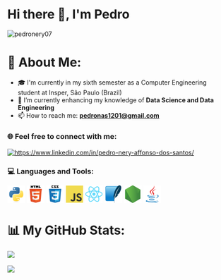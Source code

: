 # Hi there 👋, I'm Pedro

<!--<div>
  Insert something interesting here in the futute
</div>-->

<p align="left"> <img src="https://komarev.com/ghpvc/?username=pedronery07&label=Profile%20views&color=0e75b6&style=flat" alt="pedronery07" /> </p>

# 📝 About Me:

- 🎓 I'm currently in my sixth semester as a Computer Engineering student at Insper, São Paulo (Brazil)
- 🌱 I’m currently enhancing my knowledge of **Data Science and Data Engineering**
- 📫 How to reach me: **pedronas1201@gmail.com**
<!--- 🔭 I’m currently working on a Web Development project with [@antoniolma](https://github.com/antoniolma).-->

<h3 align="left"> 🌐 Feel free to connect with me:</h3>
<p align="left">
<a href="https://www.linkedin.com/in/pedro-nery-affonso-dos-santos/" target="blank"><img align="center" src="https://raw.githubusercontent.com/rahuldkjain/github-profile-readme-generator/master/src/images/icons/Social/linked-in-alt.svg" alt="https://www.linkedin.com/in/pedro-nery-affonso-dos-santos/" height="30" width="40" /></a>
</p>

<h3 align="left"> 💻 Languages and Tools:</h3>
<p align="left"> 
  <img src="https://raw.githubusercontent.com/devicons/devicon/master/icons/python/python-original.svg" alt="python" width="40" height="40"/>
  <img src="https://raw.githubusercontent.com/devicons/devicon/master/icons/html5/html5-original-wordmark.svg" alt="html5" width="40" height="40"/>
  <img src="https://raw.githubusercontent.com/devicons/devicon/master/icons/css3/css3-original-wordmark.svg" alt="css3" width="40" height="40"/>
  <img src="https://raw.githubusercontent.com/devicons/devicon/master/icons/javascript/javascript-original.svg" alt="javascript" width="40" height="40"/>
  <img src="https://raw.githubusercontent.com/devicons/devicon/master/icons/react/react-original.svg" alt="react" width="40" height="40"/>
  <img src="https://raw.githubusercontent.com/devicons/devicon/master/icons/sqlite/sqlite-original.svg" alt="sqlite" width="40" height="40"/>
  <img src="https://raw.githubusercontent.com/devicons/devicon/master/icons/nodejs/nodejs-original.svg" alt="node" width="40" height="40"/>
  <img src="https://raw.githubusercontent.com/devicons/devicon/master/icons/java/java-original.svg" alt="java" width="40" height="40"/>
</p>

# 📊 My GitHub Stats:
![](https://github-readme-stats.vercel.app/api?username=pedronery07&theme=omni&hide_border=false&include_all_commits=true&count_private=true)<br/>

![](https://github-readme-stats.vercel.app/api/top-langs/?username=pedronery07&&theme=omni&hide_border=false&include_all_commits=true&count_private=true&layout=compact&langs_count=16)
